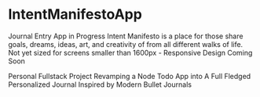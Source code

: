 # IntentManifestoApp
Journal Entry App in Progress
Intent Manifesto is a place for those share goals, dreams, ideas, art, and creativity of from all different walks of life.
Not yet sized for screens smaller than 1600px - Responsive Design Coming Soon

Personal Fullstack Project Revamping a Node Todo App into A Full Fledged Personalized Journal
Inspired by Modern Bullet Journals
